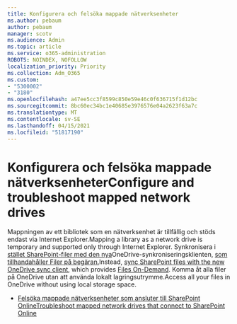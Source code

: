 ```yaml
---
title: Konfigurera och felsöka mappade nätverksenheter
ms.author: pebaum
author: pebaum
manager: scotv
ms.audience: Admin
ms.topic: article
ms.service: o365-administration
ROBOTS: NOINDEX, NOFOLLOW
localization_priority: Priority
ms.collection: Adm_O365
ms.custom:
- "5300002"
- "3180"
ms.openlocfilehash: a47ee5cc3f8599c850e59e46c0f636715f1d12bc
ms.sourcegitcommit: 8bc60ec34bc1e40685e3976576e04a2623f63a7c
ms.translationtype: MT
ms.contentlocale: sv-SE
ms.lasthandoff: 04/15/2021
ms.locfileid: "51817190"
---
```

# <a name="configure-and-troubleshoot-mapped-network-drives"></a><span data-ttu-id="e28aa-102">Konfigurera och felsöka mappade nätverksenheter</span><span class="sxs-lookup"><span data-stu-id="e28aa-102">Configure and troubleshoot mapped network drives</span></span>

<span data-ttu-id="e28aa-103">Mappningen av ett bibliotek som en nätverksenhet är tillfällig och stöds endast via Internet Explorer.</span><span class="sxs-lookup"><span data-stu-id="e28aa-103">Mapping a library as a network drive is temporary and supported only through Internet Explorer.</span></span> <span data-ttu-id="e28aa-104">Synkronisera i [stället SharePoint-filer med den nya](https://support.office.com/article/6de9ede8-5b6e-4503-80b2-6190f3354a88)OneDrive-synkroniseringsklienten, [som tillhandahåller Filer på begäran.](https://support.office.com/article/0e6860d3-d9f3-4971-b321-7092438fb38e)</span><span class="sxs-lookup"><span data-stu-id="e28aa-104">Instead, [sync SharePoint files with the new OneDrive sync client](https://support.office.com/article/6de9ede8-5b6e-4503-80b2-6190f3354a88), which provides [Files On-Demand](https://support.office.com/article/0e6860d3-d9f3-4971-b321-7092438fb38e).</span></span> <span data-ttu-id="e28aa-105">Komma åt alla filer på OneDrive utan att använda lokalt lagringsutrymme.</span><span class="sxs-lookup"><span data-stu-id="e28aa-105">Access all your files in OneDrive without using local storage space.</span></span>

- [<span data-ttu-id="e28aa-106">Felsöka mappade nätverksenheter som ansluter till SharePoint Online</span><span class="sxs-lookup"><span data-stu-id="e28aa-106">Troubleshoot mapped network drives that connect to SharePoint Online</span></span>](https://docs.microsoft.com/sharepoint/support/administration/troubleshoot-mapped-network-drives)

